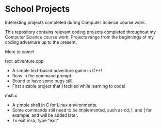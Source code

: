 # School Projects
Interesting projects completed during Computer Science course work.

This repository contains relevant coding projects completed throughout my Computer Science course work.
Projects range from the beginnings of my coding adventure up to the present.

More to come!

text_adventure.cpp
- A simple text-based adventure game in C++!
- Runs in the command prompt.
- Bound to have some bugs still.
- First sizable project that I tackled while learning to code!

msh.c
- A simple shell in C for Linux environments.
- Some commands still need to be implemented, such as cd, !, and | for example, and will be added later.
- To exit msh, type "exit"

